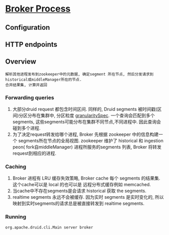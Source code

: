 # [Broker Process](https://druid.apache.org/docs/latest/design/broker.html)

## Configuration

## HTTP endpoints

## Overview

```text
解析其他进程发布到zookeeper中的元数据, 确定segment 所在节点, 然后分发请求到historical或middleManager所在的节点.
合并结果集, 计算并返回
```

### Forwarding queries

1. 大部分druid request 都包含时间区间. 同样的, Druid segments 被时间戳(区间)分区分布在集群中,
   分区粒度 [granularitySpec](https://druid.apache.org/docs/latest/ingestion/index.html#granularityspec).
   一个查询会匹配到多个segments, 这些segments可能分布在集群不同节点,不同进程中. 因此查询会碰到多个进程.
2. 为了决定request转发给哪个进程, Broker 先根据 zookeeper 中的信息构建一个 segments所在节点的全局视图. zookeeper 维护了 historical 和 ingestion peon(
   fork自middleManager) 进程所服务的segments 列表, Broker 将转发request到相应的进程.

### Caching

1. Broker 进程有 LRU 缓存失效策略, Broker cache 每个 segments 的结果集. 这个cache可以是 local 的也可以是 远程分布式缓存例如 memcached.
2. 当cache中不存在segments是会请求 historical 获取 the segments.
3. realtime segments 永远不会被缓存. 因为实时 segments 是实时变化的, 所以映射到实时segments的请求总是被直接转发到 realtime segments.

### Running

```text
org.apache.druid.cli.Main server broker
```